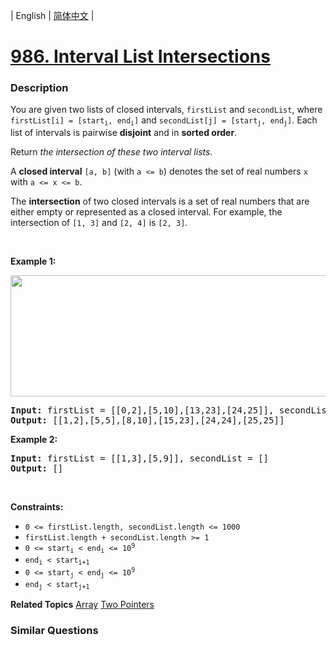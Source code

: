 | English | [简体中文](README.md) |

# [986. Interval List Intersections](https://leetcode.cn/problems/interval-list-intersections)
 ### Description
<p>You are given two lists of closed intervals, <code>firstList</code> and <code>secondList</code>, where <code>firstList[i] = [start<sub>i</sub>, end<sub>i</sub>]</code> and <code>secondList[j] = [start<sub>j</sub>, end<sub>j</sub>]</code>. Each list of intervals is pairwise <strong>disjoint</strong> and in <strong>sorted order</strong>.</p>

<p>Return <em>the intersection of these two interval lists</em>.</p>

<p>A <strong>closed interval</strong> <code>[a, b]</code> (with <code>a &lt;= b</code>) denotes the set of real numbers <code>x</code> with <code>a &lt;= x &lt;= b</code>.</p>

<p>The <strong>intersection</strong> of two closed intervals is a set of real numbers that are either empty or represented as a closed interval. For example, the intersection of <code>[1, 3]</code> and <code>[2, 4]</code> is <code>[2, 3]</code>.</p>

<p>&nbsp;</p>
<p><strong class="example">Example 1:</strong></p>
<img alt="" src="https://assets.leetcode.com/uploads/2019/01/30/interval1.png" style="width: 700px; height: 194px;" />
<pre>
<strong>Input:</strong> firstList = [[0,2],[5,10],[13,23],[24,25]], secondList = [[1,5],[8,12],[15,24],[25,26]]
<strong>Output:</strong> [[1,2],[5,5],[8,10],[15,23],[24,24],[25,25]]
</pre>

<p><strong class="example">Example 2:</strong></p>

<pre>
<strong>Input:</strong> firstList = [[1,3],[5,9]], secondList = []
<strong>Output:</strong> []
</pre>

<p>&nbsp;</p>
<p><strong>Constraints:</strong></p>

<ul>
	<li><code>0 &lt;= firstList.length, secondList.length &lt;= 1000</code></li>
	<li><code>firstList.length + secondList.length &gt;= 1</code></li>
	<li><code>0 &lt;= start<sub>i</sub> &lt; end<sub>i</sub> &lt;= 10<sup>9</sup></code></li>
	<li><code>end<sub>i</sub> &lt; start<sub>i+1</sub></code></li>
	<li><code>0 &lt;= start<sub>j</sub> &lt; end<sub>j</sub> &lt;= 10<sup>9</sup> </code></li>
	<li><code>end<sub>j</sub> &lt; start<sub>j+1</sub></code></li>
</ul>

**Related Topics**  [Array](https://leetcode.cn/tag/array) [Two Pointers](https://leetcode.cn/tag/two-pointers) 

### Similar Questions
